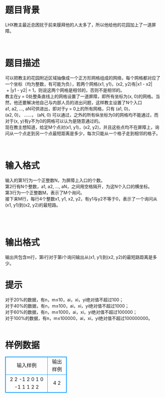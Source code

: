# 

 
 # 题目背景 
LHX教主最近总困扰于前来膜拜他的人太多了，所以他给他的花园加上了一道屏障。&nbsp;<BR><BR><BR> 

 
 # 题目描述 
可以把教主的花园附近区域抽像成一个正方形网格组成的网络，每个网格都对应了一个坐标（均为整数，有可能为负），若两个网格(x1,&nbsp;y1)，(x2,&nbsp;y2)有|x1&nbsp;-&nbsp;x2|&nbsp;+&nbsp;|y1&nbsp;-&nbsp;y2|&nbsp;=&nbsp;1，则说这两个网格是相邻的，否则不是相邻的。<BR>教主在y&nbsp;=&nbsp;0处整条直线上的网格设置了一道屏障，即所有坐标为(x,&nbsp;0)的网格。当然，他还要解决他自己与内部人员的进出问题，这样教主设置了N个入口a1,&nbsp;a2,&nbsp;…,&nbsp;aN可供进出，即对于y&nbsp;=&nbsp;0上的所有网格，只有&nbsp;(a1,&nbsp;0)，(a2,&nbsp;0)，&nbsp;……，&nbsp;(aN,&nbsp;0)&nbsp;可以通过，之外的所有纵坐标为0的网格均不能通过，而对于(x,&nbsp;y)有y不为0的网格可以认为是随意通过的。<BR>现在教主想知道，给定M个点对(x1,&nbsp;y1)，(x2,&nbsp;y2)，并且这些点均不在屏障上，询问从一个点走到另一个点最短距离是多少，每次只能从一个格子走到相邻的格子。<BR><BR><BR> 

 
 # 输入格式 
输入的第1行为一个正整数N，为屏障上入口的个数。<BR>第2行有N个整数，a1,&nbsp;a2,&nbsp;…,&nbsp;aN，之间用空格隔开，为这N个入口的横坐标。<BR>第3行为一个正整数M，表示了M个询问。<BR>接下来M行，每行4个整数x1,&nbsp;y1,&nbsp;x2,&nbsp;y2，有y1与y2不等于0，表示了一个询问从(x1,&nbsp;y1)到(x2,&nbsp;y2)的最短路。<BR><BR><BR><BR> 

 
 # 输出格式 
输出共包含m行，第i行对于第i个询问输出从(x1,&nbsp;y1)到(x2,&nbsp;y2)的最短路距离是多少。 

 
 # 提示 
对于20%的数据，有n，m≤10，ai，xi，yi绝对值不超过100；<BR>对于40%的数据，有n，m≤100，ai，xi，yi绝对值不超过1000；<BR>对于60%的数据，有n，m≤1000，ai，xi，yi绝对值不超过100000；<BR>对于100%的数据，有n，m≤100000，ai，xi，yi绝对值不超过100000000。<BR><BR> 
# 样例数据
<style>
        table,table tr th, table tr td { border:1px solid #0094ff; }
        table { width: 200px; min-height: 25px; line-height: 25px; text-align: center; border-collapse: collapse;}   
    </style>
<table>
	<tr>
		<td>输入样例</td>
		<td>输出样例</td>
	</tr>
<tr><td>2
2 -1
2
0 1 0 -1
1 1 2 2


</td><td>4
2



</td></tr></table>
